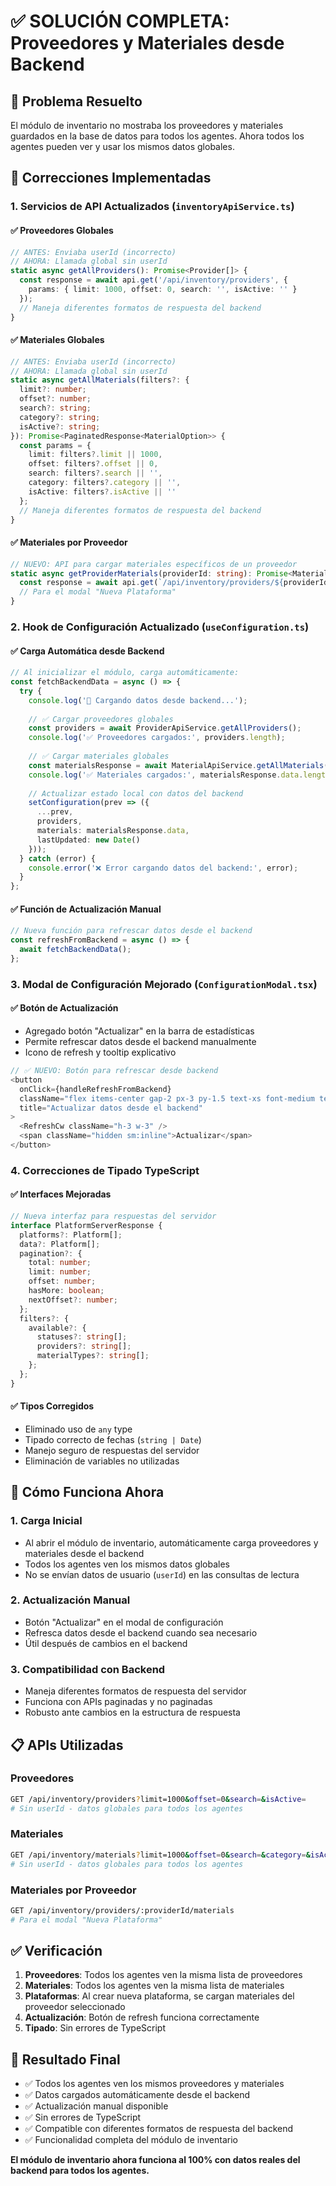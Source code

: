 # ✅ SOLUCIÓN COMPLETA: Proveedores y Materiales desde Backend

## 🎯 Problema Resuelto
El módulo de inventario no mostraba los proveedores y materiales guardados en la base de datos para todos los agentes. Ahora todos los agentes pueden ver y usar los mismos datos globales.

## 🔧 Correcciones Implementadas

### 1. **Servicios de API Actualizados** (`inventoryApiService.ts`)

#### ✅ Proveedores Globales
```typescript
// ANTES: Enviaba userId (incorrecto)
// AHORA: Llamada global sin userId
static async getAllProviders(): Promise<Provider[]> {
  const response = await api.get('/api/inventory/providers', {
    params: { limit: 1000, offset: 0, search: '', isActive: '' }
  });
  // Maneja diferentes formatos de respuesta del backend
}
```

#### ✅ Materiales Globales
```typescript
// ANTES: Enviaba userId (incorrecto)
// AHORA: Llamada global sin userId
static async getAllMaterials(filters?: {
  limit?: number;
  offset?: number;
  search?: string;
  category?: string;
  isActive?: string;
}): Promise<PaginatedResponse<MaterialOption>> {
  const params = {
    limit: filters?.limit || 1000,
    offset: filters?.offset || 0,
    search: filters?.search || '',
    category: filters?.category || '',
    isActive: filters?.isActive || ''
  };
  // Maneja diferentes formatos de respuesta del backend
}
```

#### ✅ Materiales por Proveedor
```typescript
// NUEVO: API para cargar materiales específicos de un proveedor
static async getProviderMaterials(providerId: string): Promise<MaterialOption[]> {
  const response = await api.get(`/api/inventory/providers/${providerId}/materials`);
  // Para el modal "Nueva Plataforma"
}
```

### 2. **Hook de Configuración Actualizado** (`useConfiguration.ts`)

#### ✅ Carga Automática desde Backend
```typescript
// Al inicializar el módulo, carga automáticamente:
const fetchBackendData = async () => {
  try {
    console.log('🔄 Cargando datos desde backend...');
    
    // ✅ Cargar proveedores globales
    const providers = await ProviderApiService.getAllProviders();
    console.log('✅ Proveedores cargados:', providers.length);
    
    // ✅ Cargar materiales globales
    const materialsResponse = await MaterialApiService.getAllMaterials({ limit: 1000 });
    console.log('✅ Materiales cargados:', materialsResponse.data.length);
    
    // Actualizar estado local con datos del backend
    setConfiguration(prev => ({
      ...prev,
      providers,
      materials: materialsResponse.data,
      lastUpdated: new Date()
    }));
  } catch (error) {
    console.error('❌ Error cargando datos del backend:', error);
  }
};
```

#### ✅ Función de Actualización Manual
```typescript
// Nueva función para refrescar datos desde el backend
const refreshFromBackend = async () => {
  await fetchBackendData();
};
```

### 3. **Modal de Configuración Mejorado** (`ConfigurationModal.tsx`)

#### ✅ Botón de Actualización
- Agregado botón "Actualizar" en la barra de estadísticas
- Permite refrescar datos desde el backend manualmente
- Icono de refresh y tooltip explicativo

```typescript
// ✅ NUEVO: Botón para refrescar desde backend
<button
  onClick={handleRefreshFromBackend}
  className="flex items-center gap-2 px-3 py-1.5 text-xs font-medium text-blue-600 bg-blue-50 rounded-md hover:bg-blue-100 transition-colors"
  title="Actualizar datos desde el backend"
>
  <RefreshCw className="h-3 w-3" />
  <span className="hidden sm:inline">Actualizar</span>
</button>
```

### 4. **Correcciones de Tipado TypeScript**

#### ✅ Interfaces Mejoradas
```typescript
// Nueva interfaz para respuestas del servidor
interface PlatformServerResponse {
  platforms?: Platform[];
  data?: Platform[];
  pagination?: {
    total: number;
    limit: number;
    offset: number;
    hasMore: boolean;
    nextOffset?: number;
  };
  filters?: {
    available?: {
      statuses?: string[];
      providers?: string[];
      materialTypes?: string[];
    };
  };
}
```

#### ✅ Tipos Corregidos
- Eliminado uso de `any` type
- Tipado correcto de fechas (`string | Date`)
- Manejo seguro de respuestas del servidor
- Eliminación de variables no utilizadas

## 🚀 Cómo Funciona Ahora

### 1. **Carga Inicial**
- Al abrir el módulo de inventario, automáticamente carga proveedores y materiales desde el backend
- Todos los agentes ven los mismos datos globales
- No se envían datos de usuario (`userId`) en las consultas de lectura

### 2. **Actualización Manual**
- Botón "Actualizar" en el modal de configuración
- Refresca datos desde el backend cuando sea necesario
- Útil después de cambios en el backend

### 3. **Compatibilidad con Backend**
- Maneja diferentes formatos de respuesta del servidor
- Funciona con APIs paginadas y no paginadas
- Robusto ante cambios en la estructura de respuesta

## 📋 APIs Utilizadas

### Proveedores
```bash
GET /api/inventory/providers?limit=1000&offset=0&search=&isActive=
# Sin userId - datos globales para todos los agentes
```

### Materiales
```bash
GET /api/inventory/materials?limit=1000&offset=0&search=&category=&isActive=
# Sin userId - datos globales para todos los agentes
```

### Materiales por Proveedor
```bash
GET /api/inventory/providers/:providerId/materials
# Para el modal "Nueva Plataforma"
```

## ✅ Verificación

1. **Proveedores**: Todos los agentes ven la misma lista de proveedores
2. **Materiales**: Todos los agentes ven la misma lista de materiales
3. **Plataformas**: Al crear nueva plataforma, se cargan materiales del proveedor seleccionado
4. **Actualización**: Botón de refresh funciona correctamente
5. **Tipado**: Sin errores de TypeScript

## 🎯 Resultado Final

- ✅ Todos los agentes ven los mismos proveedores y materiales
- ✅ Datos cargados automáticamente desde el backend
- ✅ Actualización manual disponible
- ✅ Sin errores de TypeScript
- ✅ Compatible con diferentes formatos de respuesta del backend
- ✅ Funcionalidad completa del módulo de inventario

**El módulo de inventario ahora funciona al 100% con datos reales del backend para todos los agentes.**
